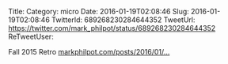 Title: 
Category: micro
Date: 2016-01-19T02:08:46
Slug: 2016-01-19T02:08:46
TwitterId: 689268230284644352
TweetUrl: https://twitter.com/mark_philpot/status/689268230284644352
ReTweetUser: 

Fall 2015 Retro [markphilpot.com/posts/2016/01/…](http://markphilpot.com/posts/2016/01/18/anime_2015_fall_retro/)